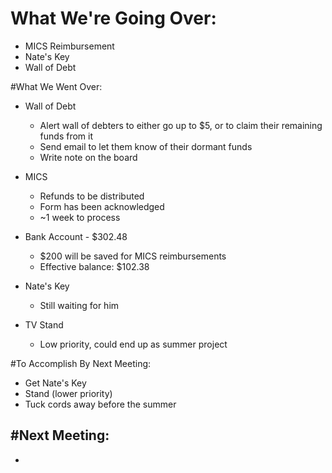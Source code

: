 # What We're Going Over:
- MICS Reimbursement
- Nate's Key  
- Wall of Debt

#What We Went Over:  

 - Wall of Debt
     - Alert wall of debters to either go up to $5, or to claim their remaining funds from it
     - Send email to let them know of their dormant funds
     - Write note on the board  

- MICS
    - Refunds to be distributed
    - Form has been acknowledged
    - ~1 week to process

- Bank Account - $302.48
    - $200 will be saved for MICS reimbursements
    - Effective balance: $102.38

- Nate's Key
    - Still waiting for him

- TV Stand
    - Low priority, could end up as summer project
 
#To Accomplish By Next Meeting:  
- Get Nate's Key
- Stand (lower priority)
- Tuck cords away before the summer 

#Next Meeting:
 - 
 - 
